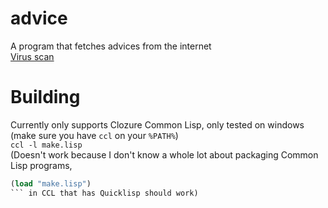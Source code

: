 # advice
A program that fetches advices from the internet  
[Virus scan](https://virustotal.com/en/file/2ce59f785f9f826eb1589b3a057a81fb7873cef309cea34147faabae985f200f/analysis/1490374799/)

# Building
Currently only supports Clozure Common Lisp, only tested on windows (make sure you have `ccl` on your `%PATH%`)  
`ccl -l make.lisp`  
(Doesn't work because I don't know a whole lot about packaging Common Lisp programs,
```lisp
(load "make.lisp")
``` in CCL that has Quicklisp should work)
